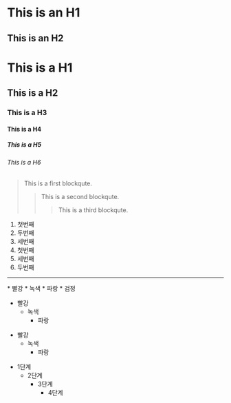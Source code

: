 This is an H1
=============
This is an H2
-------------
# This is a H1
## This is a H2
### This is a H3
#### This is a H4
##### This is a H5
###### This is a H6
> This is a first blockqute.
>	> This is a second blockqute.
>	>	> This is a third blockqute.
1. 첫번째
2. 두번째
3. 세번째
1. 첫번째
3. 세번째
2. 두번째
<hr>
* 빨강
  * 녹색
    * 파랑
      * 검정

+ 빨강
  + 녹색
    + 파랑

- 빨강
  - 녹색
    - 파랑
* 1단계
  - 2단계
    + 3단계
      + 4단계

